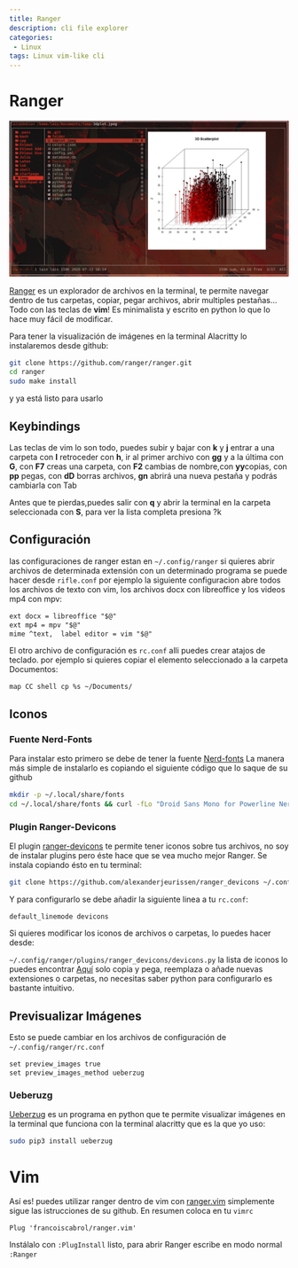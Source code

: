 ```yaml
---
title: Ranger
description: cli file explorer
categories:
 - Linux
tags: Linux vim-like cli
---
```


# Ranger 

![Ranger](/assets/images/post/ranger/ranger.png)

[Ranger](https://github.com/ranger/ranger) es un explorador de archivos en la terminal, te permite navegar dentro de tus carpetas, copiar, pegar archivos, abrir multiples pestañas... Todo con las teclas de **vim**! Es minimalista y escrito en python lo que lo hace muy fácil de modificar.
 
Para tener la visualización de imágenes en la terminal Alacritty lo instalaremos desde github:
```sh
git clone https://github.com/ranger/ranger.git
cd ranger
sudo make install
```
y ya está listo para usarlo

## Keybindings
 Las teclas de vim lo son todo, puedes subir y bajar con **k** y **j** entrar a una carpeta con **l** retroceder con **h**, ir al primer archivo con **gg** y a la última con **G**, con **F7** creas una carpeta, con **F2** cambias de nombre,con **yy**copias, con **pp** pegas, con **dD** borras archivos, **gn** abrirá una nueva pestaña y podrás cambiarla con Tab

Antes que te pierdas,puedes salir con **q** y abrir la terminal en la carpeta seleccionada con **S**, para ver la lista completa presiona ?k

## Configuración

las configuraciones de ranger estan en `~/.config/ranger`
si quieres abrir archivos de determinada extensión con un determinado programa se  puede hacer desde `rifle.conf` por ejemplo la siguiente configuracion abre todos los archivos de texto con vim, los archivos docx con libreoffice y los videos mp4 con mpv:
```
ext docx = libreoffice "$@"
ext mp4 = mpv "$@"
mime ^text,  label editor = vim "$@"
```
El otro archivo de configuración es `rc.conf` alli puedes crear atajos de teclado. por ejemplo si quieres copiar el elemento seleccionado a la carpeta Documentos:

```sh
map CC shell cp %s ~/Documents/
``` 
## Iconos

### Fuente Nerd-Fonts
Para instalar esto primero se debe de tener la fuente
[Nerd-fonts](https://github.com/ryanoasis/nerd-fonts)
La manera más simple de instalarlo es copiando el siguiente código que lo saque de su github
```sh
mkdir -p ~/.local/share/fonts
cd ~/.local/share/fonts && curl -fLo "Droid Sans Mono for Powerline Nerd Font Complete.otf" https://github.com/ryanoasis/nerd-fonts/raw/master/patched-fonts/DroidSansMono/complete/Droid%20Sans%20Mono%20Nerd%20Font%20Complete.otf
```
### Plugin Ranger-Devicons

El plugin [ranger-devicons](https://github.com/alexanderjeurissen/ranger_devicons) te permite tener iconos sobre tus archivos, no soy de instalar plugins pero éste hace que se vea mucho mejor Ranger.
Se instala copiando ésto en tu terminal:
```sh
git clone https://github.com/alexanderjeurissen/ranger_devicons ~/.config/ranger/plugins/ranger_devicons
```
Y para configurarlo se debe añadir la siguiente linea a tu `rc.conf`:
```
default_linemode devicons
```
Si quieres modificar los iconos de archivos o carpetas, lo puedes hacer desde:

 `~/.config/ranger/plugins/ranger_devicons/devicons.py`
la lista de iconos lo puedes encontrar [Aquí](https://www.nerdfonts.com/cheat-sheet) solo copia y pega, reemplaza  o añade nuevas extensiones o carpetas, no necesitas saber python para configurarlo es bastante intuitivo.

## Previsualizar Imágenes
Esto se puede cambiar en los archivos de configuración de `~/.config/ranger/rc.conf`
```
set preview_images true
set preview_images_method ueberzug
```
### Ueberuzg
[Ueberzug](https://github.com/seebye/ueberzug) es un programa en python que te permite visualizar imágenes en la terminal que funciona con la terminal alacritty que es la que yo uso:
 ```sh
sudo pip3 install ueberzug
```
# Vim
Así es! puedes utilizar ranger dentro de vim con [ranger.vim](https://github.com/francoiscabrol/ranger.vim) simplemente sigue las istrucciones de su github.
En resumen	coloca en tu `vimrc`
```
Plug 'francoiscabrol/ranger.vim'
```
Instálalo con `:PlugInstall` listo, para abrir Ranger escribe en modo normal `:Ranger`  
